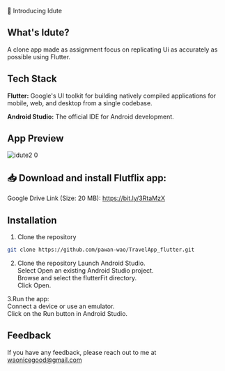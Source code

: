 

🎥 Introducing Idute

##  What's Idute?
A clone app made as assignment focus on replicating Ui as accurately as possible using Flutter.


## Tech Stack

**Flutter:** Google's UI toolkit for building natively compiled applications for mobile, web, and desktop from a single codebase.

**Android Studio:** The official IDE for Android development.


## App Preview
![idute2 0](https://github.com/pawan-wao/idute_clone/assets/119276655/e6a4cdef-1b00-46df-9b5b-a5f56582efb8)

## 📥 Download and install Flutflix app:
Google Drive Link (Size: 20 MB): 
https://bit.ly/3RtaMzX

## Installation

1. Clone the repository

```bash
git clone https://github.com/pawan-wao/TravelApp_flutter.git
```
2. Clone the repository
Launch Android Studio.\
Select Open an existing Android Studio project.\
Browse and select the flutterFit directory.\
Click Open.    

3.Run the app:\
Connect a device or use an emulator.\
Click on the Run button in Android Studio.

## Feedback
If you have any feedback, please reach out to me at waonicegood@gmail.com

